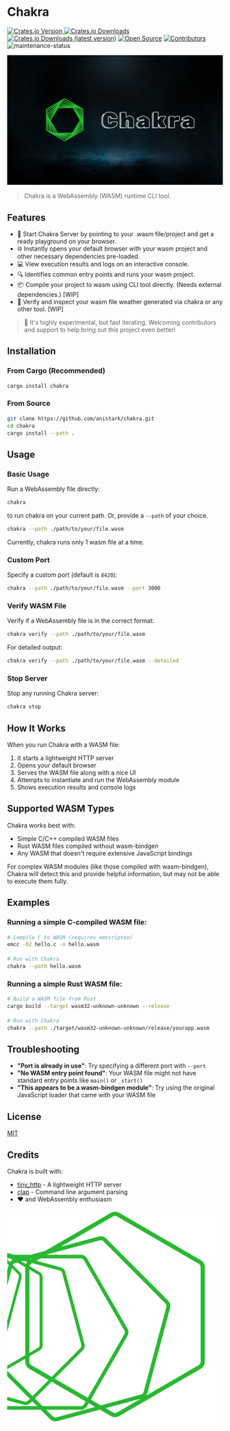 # Chakra

[![Crates.io Version](https://img.shields.io/crates/v/chakra)
](https://crates.io/crates/chakra) [![Crates.io Downloads](https://img.shields.io/crates/d/chakra)](https://crates.io/crates/chakra) [![Crates.io Downloads (latest version)](https://img.shields.io/crates/dv/chakra)](https://crates.io/crates/chakra) [![Open Source](https://img.shields.io/badge/open-source-brightgreen)](https://github.com/anistark/chakra) [![Contributors](https://img.shields.io/github/contributors/anistark/chakra)](https://github.com/anistark/chakra/graphs/contributors) ![maintenance-status](https://img.shields.io/badge/maintenance-actively--developed-brightgreen.svg)

![Chakra Logo](./assets/banner.png)

> Chakra is a WebAssembly (WASM) runtime CLI tool.

## Features

- 🚀 Start Chakra Server by pointing to your .wasm file/project and get a ready playground on your browser.
- 🌐 Instantly opens your default browser with your wasm project and other necessary dependencies pre-loaded.
- 💻 View execution results and logs on an interactive console.
- 🔍 Identifies common entry points and runs your wasm project.
- 📦 Compile your project to wasm using CLI tool directly. (Needs external dependencies.) [WIP]
- 🧩 Verify and inspect your wasm file weather generated via chakra or any other tool. [WIP]

> 👋 It's highly experimental, but fast iterating. Welcoming contributors and support to help bring out this project even better!

## Installation

### From Cargo (Recommended)

```sh
cargo install chakra
```

### From Source

```sh
git clone https://github.com/anistark/chakra.git
cd chakra
cargo install --path .
```

## Usage

### Basic Usage

Run a WebAssembly file directly:

```sh
chakra
```

to run chakra on your current path.
Or, provide a `--path` of your choice.

```sh
chakra --path ./path/to/your/file.wasm
```

Currently, chakra runs only 1 wasm file at a time.

### Custom Port

Specify a custom port (default is `8420`):

```sh
chakra --path ./path/to/your/file.wasm --port 3000
```

### Verify WASM File

Verify if a WebAssembly file is in the correct format:

```sh
chakra verify --path ./path/to/your/file.wasm
```

For detailed output:

```sh
chakra verify --path ./path/to/your/file.wasm --detailed
```

### Stop Server

Stop any running Chakra server:

```sh
chakra stop
```

## How It Works

When you run Chakra with a WASM file:

1. It starts a lightweight HTTP server
2. Opens your default browser
3. Serves the WASM file along with a nice UI
4. Attempts to instantiate and run the WebAssembly module
5. Shows execution results and console logs

## Supported WASM Types

Chakra works best with:

- Simple C/C++ compiled WASM files
- Rust WASM files compiled without wasm-bindgen
- Any WASM that doesn't require extensive JavaScript bindings

For complex WASM modules (like those compiled with wasm-bindgen), Chakra will detect this and provide helpful information, but may not be able to execute them fully.

## Examples

### Running a simple C-compiled WASM file:

```sh
# Compile C to WASM (requires emscripten)
emcc -O2 hello.c -o hello.wasm

# Run with Chakra
chakra --path hello.wasm
```

### Running a simple Rust WASM file:

```sh
# Build a WASM file from Rust
cargo build --target wasm32-unknown-unknown --release

# Run with Chakra
chakra --path ./target/wasm32-unknown-unknown/release/yourapp.wasm
```

## Troubleshooting

- **"Port is already in use"**: Try specifying a different port with `--port`
- **"No WASM entry point found"**: Your WASM file might not have standard entry points like `main()` or `_start()`
- **"This appears to be a wasm-bindgen module"**: Try using the original JavaScript loader that came with your WASM file

## License

[MIT](./LICENSE)

## Credits

Chakra is built with:
- [tiny_http](https://github.com/tiny-http/tiny-http) - A lightweight HTTP server
- [clap](https://github.com/clap-rs/clap) - Command line argument parsing
- ❤️ and WebAssembly enthusiasm

![Chakra Logo](./assets/loader.svg)
